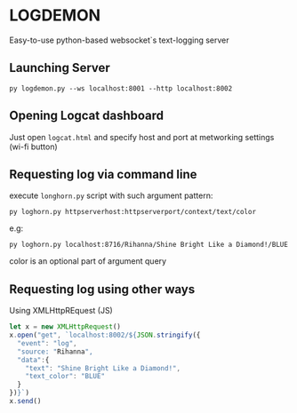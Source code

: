 
# LOGDEMON
Easy-to-use python-based websocket`s text-logging server

## Launching Server

```
py logdemon.py --ws localhost:8001 --http localhost:8002
```

## Opening Logcat dashboard
Just open ```logcat.html``` and specify host and port at metworking settings (wi-fi button)

## Requesting log via command line
execute ```longhorn.py``` script with such argument pattern:
```
py loghorn.py httpserverhost:httpserverport/context/text/color
```
e.g:
```
py loghorn.py localhost:8716/Rihanna/Shine Bright Like a Diamond!/BLUE
```
color is an optional part of argument query

## Requesting log using other ways
Using XMLHttpREquest (JS)
```javascript
let x = new XMLHttpRequest()
x.open("get", `localhost:8002/${JSON.stringify({
  "event": "log",
  "source: "Rihanna",
  "data":{
    "text": "Shine Bright Like a Diamond!",
    "text_color": "BLUE"
  }
})}`)
x.send()
```

